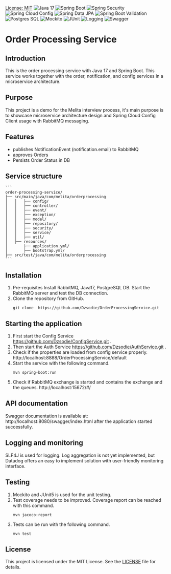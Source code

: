 [License: MIT](https://img.shields.io/badge/License-MIT-yellow.svg)
![Java 17](https://img.shields.io/badge/Java-17-007396?style=for-the-badge&logo=openjdk)
![Spring Boot](https://img.shields.io/badge/Spring%20Boot-2.7+-6DB33F?style=for-the-badge&logo=springboot)
![Spring Security](https://img.shields.io/badge/Spring%20Security-Secure-6DB33F?style=for-the-badge&logo=springsecurity)
![Spring Cloud Config](https://img.shields.io/badge/Spring%20Cloud%20Config-Client-6DB33F?style=for-the-badge&logo=spring)
![Spring Data JPA](https://img.shields.io/badge/Spring%20Data%20JPA-Repository-6DB33F?style=for-the-badge&logo=spring)
![Spring Boot Validation](https://img.shields.io/badge/Spring%20Boot-Validation-6DB33F?style=for-the-badge&logo=spring)
![Postgres SQL](https://img.shields.io/badge/PostgreSQL-Database-336791?style=for-the-badge&logo=postgresql)
![Mockito](https://img.shields.io/badge/Mockito-Testing-green?style=for-the-badge&logo=java)
![JUnit](https://img.shields.io/badge/JUnit-5-25A162?style=for-the-badge&logo=junit5)
![Logging](https://img.shields.io/badge/Logging-SLF4J%20%2F%20Logback-blue?style=for-the-badge&logo=java)
![Swagger](https://img.shields.io/badge/Swagger-API%20Docs-green?style=for-the-badge&logo=swagger)

# Order Processing Service
## Introduction
This is the order processing service with Java 17 and Spring Boot. This service works together with the order, notification, and config services in a microservice architecture.
## Purpose
This project is a demo for the Melita interview process, it's main purpose is to showcase microservice architecture design and Spring Cloud Config Client usage with RabbitMQ messaging.
## Features
- publishes NotificationEvent (notification.email) to RabbitMQ
- approves Orders
- Persists Order Status in DB
## Service structure
    ```
    order-processing-service/
    ├── src/main/java/com/melita/orderprocessing
    │   │   ├── config/
    │   │   ├── controller/
    │   │   ├── event/
    │   │   ├── exception/
    │   │   ├── model/
    │   │   ├── repository/
    │   │   ├── security/
    │   │   ├── service/
    │   │   ├── util/
    │   ├── resources/
    │       ├── application.yml/
    │       ├── bootstrap.yml/
    ├── src/test/java/com/melita/orderprocessing
    ```
## Installation
1. Pre-requisites
   Install RabbitMQ, Java17, PostgreSQL DB. Start the RabbitMQ server and test the DB connection.
2. Clone the repository from GitHub.
    ```shell
    git clone  https://github.com/Dzsodie/OrderProcessingService.git
    ```
## Starting the application
1. First start the Config Service https://github.com/Dzsodie/ConfigService.git .
2. Then start the Auth Service https://github.com/Dzsodie/AuthService.git .
3. Check if the properties are loaded from config service properly.
   http://localhost:8888/OrderProcessingService/default
4. Start the service with the following command.
    ```shell
    mvn spring-boot:run
    ```
5. Check if RabbitMQ exchange is started and contains the exchange and the queues.
   http://localhost:15672/#/
## API documentation
Swagger documentation is available at: http://localhost:8080/swagger/index.html after the application started successfully.
## Logging and monitoring
SLF4J is used for logging.
Log aggregation is not yet implemented, but Datadog offers an easy to implement solution with user-friendly monitoring interface.
## Testing
1. Mockito and JUnit5 is used for the unit testing.
2. Test coverage needs to be improved. Coverage report can be reached with this command.
    ```shell
    mvn jacoco:report
    ```
3. Tests can be run with the following command.
    ```shell
    mvn test
    ```
## License
This project is licensed under the MIT License. See the [LICENSE](LICENSE) file for details.
